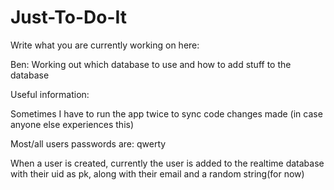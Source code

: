 # Just-To-Do-It

Write what you are currently working on here:

Ben: Working out which database to use and how to add stuff to the database





Useful information:

Sometimes I have to run the app twice to sync code changes made (in case anyone else experiences this)

Most/all users passwords are: qwerty

When a user is created, currently the user is added to the realtime database with their uid as pk, along with their email and a random string(for now)

